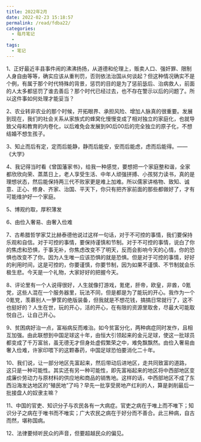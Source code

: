 ```yaml
---
title: 2022年2月
date: 2022-02-23 15:18:57
permalink: /read/fdba22/
categories:
  - 每月笔记
  - 
tags:
  - 笔记
---
```

1、正好最近丰县事件闹的沸沸扬扬，从道德和伦理上，贩卖人口、强奸罪、限制人身自由等等，确实应该从重判罚，否则依法治国从何谈起？但这种情况确实不是个例，有属于那个时代特殊的背景，惩罚的目的是为了惩前毖后、治病救人，前面的人太多都惩罚了谁去善后？那个时代已经过去，也不存在警示以后的问题了。所以这件事如何处理才能妥当？

2、农业转非农业的那个时候，开拓眼界、承担风险、增加人脉真的很重要。发展到现在，我们的社会关系从家族式的蜂窝化慢慢变成了相对独立的家庭化，也就导致父母和教育的内卷化，以后难免会发展到90后00后的完全独立的原子化，不想结婚不想生孩子。

3、知止而后有定，定而后能静，静而后能安，安而后能虑，虑而后能得。——《大学》

4、我记得当时看《曾国藩家书》，给我一种感觉，要想把一个家庭整和谐，全家都欣欣向荣、蒸蒸日上，老人享受生活、中年人顽强拼搏、小孩努力读书，真的是理想状态，然后能保持两三代不败家更是难上加难。所以儒家讲格物、致知、诚意、正心、修身、齐家、治国、平天下，你只有把齐家前面的那些都做好了，才有可能维护好一个家庭。

5、博观约取，厚积薄发

6、由俭入奢易、由奢入俭难

7、古希腊哲学家艾比赫泰德他说过这样一句话，对于不可控的事情，我们要保持乐观和自信。对于可控的事情，要保持谨慎和节制。对于不可控的事情，说白了你的焦虑和恐惧，于事无补，你焦虑改变不了明天，反而会影响今天的心情，你的恐惧也改变不了你。因为人生唯一应该恐惧的就是恐惧。但是对于可控的事情，好好的利用时间，这是可控的，你要谨慎，你要节制，因为如果不谨慎、不节制就会乐极生悲。今天是一个礼物，大家好好的把握今天。

8、评论里有一个人说得很好，人生就像打游戏，氪佬，肝帝，欧皇，非酋，0氪党，这些人混在一个服务器里，玩法不同，但是都是为了能玩的开心。我作为一个0氪党，羡慕别人一箩筐的绝版装备，但我就是不想花钱，搞搞日常就行了，这不也挺好的？人生在世，玩的开心，活的开心，在有限的资源里取舍，尽最大可能取悦自己，让自己开心。

9、贫困病好治一点，富裕病反而难治。如今贫富分化，两种病症同时发作，且相互加强。由此联想到中国足球这十年，由恒大引领起来的金元足球，使这一批球员都变成了千万富翁，虽无德无才但身处虚假繁荣之中，难免飘飘然。由俭入奢易由奢入俭难，许家印喂下的这颗春药，中国足球恐怕要消化二十年。

10、我们说，让一部分地区先富起来，然后带动后进地区，走共同致富的道路，这只是一种可能性。其实还有另一种可能性，即先富裕起来的地区将中西部地区变成廉价劳动力与原材料的供应地和商品的销售地。这样的话，中西部地区不成了东西沿海发达地区的“殖民地”了吗？早先一批享受房地产红利的人，算是剥削最后一批接盘人的奴隶主嘛？

11、中国的官吏、知识分子与农民各有一大病症。官吏之病在于唯上而不唯下；知识分子之病在于唯书而不唯实；广大农民之病在于好分而不善合。此三种病，自古而然，堪称国病。

12、法律要倾听民众的声音，但要超越民众的偏见。
